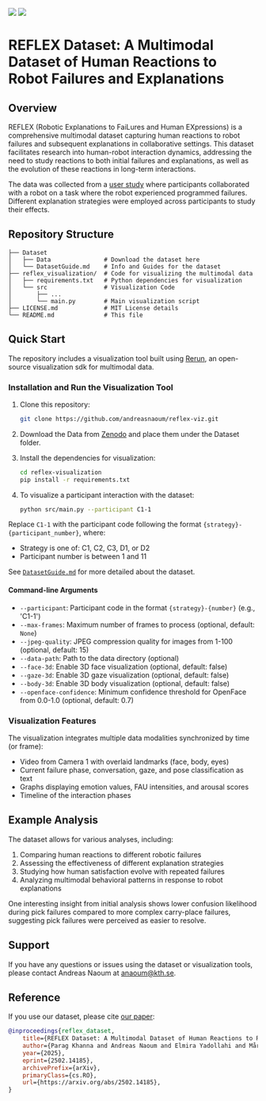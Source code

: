 <a href="https://zenodo.org/records/14160783"><img src="https://img.shields.io/badge/Zenodo-Dataset-green"></a> 
<a href="https://arxiv.org/abs/2502.14185"><img src="https://img.shields.io/badge/arXiv-Paper-red"></a>

# REFLEX Dataset: A Multimodal Dataset of Human Reactions to Robot Failures and Explanations



## Overview

REFLEX (Robotic Explanations to FaiLures and Human EXpressions) is a comprehensive multimodal dataset capturing human reactions to robot failures and subsequent explanations in collaborative settings. This dataset facilitates research into human-robot interaction dynamics, addressing the need to study reactions to both initial failures and explanations, as well as the evolution of these reactions in long-term interactions.

The data was collected from a [user study](https://arxiv.org/abs/2303.16010) where participants collaborated with a robot on a task where the robot experienced programmed failures. Different explanation strategies were employed across participants to study their effects.

## Repository Structure

```
├── Dataset               
│   ├── Data               # Download the dataset here
│   └── DatasetGuide.md    # Info and Guides for the dataset
├── reflex_visualization/  # Code for visualizing the multimodal data
│   ├── requirements.txt   # Python dependencies for visualization
│   └── src                # Visualization Code
│       ├── ...            
│       └── main.py        # Main visualization script
├── LICENSE.md             # MIT License details
└── README.md              # This file
```

## Quick Start

The repository includes a visualization tool built using [Rerun](https://www.rerun.io/), an open-source visualization sdk for multimodal data.

### Installation and Run the Visualization Tool

1. Clone this repository:
   ```bash
   git clone https://github.com/andreasnaoum/reflex-viz.git
   ```

2. Download the Data from [Zenodo](https://zenodo.org/records/14160783) and place them under the Dataset folder.

3. Install the dependencies for visualization:
   ```bash
   cd reflex-visualization
   pip install -r requirements.txt
   ```

4. To visualize a participant interaction with the dataset:
   ```bash
   python src/main.py --participant C1-1
   ```
Replace `C1-1` with the participant code following the format `{strategy}-{participant_number}`, where:
- Strategy is one of: C1, C2, C3, D1, or D2
- Participant number is between 1 and 11

See [`DatasetGuide.md`](Dataset/DatasetGuide.md) for more detailed about the dataset.

#### Command-line Arguments

- `--participant`: Participant code in the format `{strategy}-{number}` (e.g., 'C1-1')
- `--max-frames`: Maximum number of frames to process (optional, default: `None`)
- `--jpeg-quality`: JPEG compression quality for images from 1-100 (optional, default: 15)
- `--data-path`: Path to the data directory (optional)
- `--face-3d`: Enable 3D face visualization (optional, default: false)
- `--gaze-3d`: Enable 3D gaze visualization (optional, default: false)
- `--body-3d`: Enable 3D body visualization (optional, default: false)
- `--openface-confidence`: Minimum confidence threshold for OpenFace from 0.0-1.0 (optional, default: 0.7)

### Visualization Features

The visualization integrates multiple data modalities synchronized by time (or frame):

- Video from Camera 1 with overlaid landmarks (face, body, eyes)
- Current failure phase, conversation, gaze, and pose classification as text
- Graphs displaying emotion values, FAU intensities, and arousal scores
- Timeline of the interaction phases

## Example Analysis

The dataset allows for various analyses, including:

1. Comparing human reactions to different robotic failures
2. Assessing the effectiveness of different explanation strategies
3. Studying how human satisfaction evolve with repeated failures
4. Analyzing multimodal behavioral patterns in response to robot explanations

One interesting insight from initial analysis shows lower confusion likelihood during pick failures compared to more complex carry-place failures, suggesting pick failures were perceived as easier to resolve.

## Support

If you have any questions or issues using the dataset or visualization tools, please contact Andreas Naoum at anaoum@kth.se.

## Reference

If you use our dataset, please cite [our paper](https://arxiv.org/abs/2502.14185):

```bibtex
@inproceedings{reflex_dataset,
    title={REFLEX Dataset: A Multimodal Dataset of Human Reactions to Robot Failures and Explanations}, 
    author={Parag Khanna and Andreas Naoum and Elmira Yadollahi and Mårten Björkman and Christian Smith},
    year={2025},
    eprint={2502.14185},
    archivePrefix={arXiv},
    primaryClass={cs.RO},
    url={https://arxiv.org/abs/2502.14185}, 
}
```
